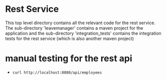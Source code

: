 # Rest Service

 This top level directory contains all the relevant code for the rest service. The sub-directory 'leavemanager' contains a maven project for the application
 and the sub-directory 'integration_tests' contains the integration tests for the rest service (which is also another maven project)

# manual testing for the rest api
  * ```curl http://localhost:8080/api/employees```